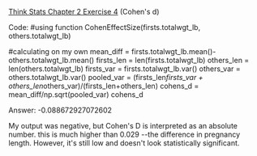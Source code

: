 [Think Stats Chapter 2 Exercise 4](http://greenteapress.com/thinkstats2/html/thinkstats2003.html#toc24) (Cohen's d)

Code: 
#using function
CohenEffectSize(firsts.totalwgt_lb, others.totalwgt_lb)

#calculating on my own
mean_diff = firsts.totalwgt_lb.mean()- others.totalwgt_lb.mean()
firsts_len = len(firsts.totalwgt_lb)
others_len = len(others.totalwgt_lb)
firsts_var = firsts.totalwgt_lb.var()
others_var = others.totalwgt_lb.var()
pooled_var = (firsts_len*firsts_var + others_len*others_var)/(firsts_len+others_len)
cohens_d = mean_diff/np.sqrt(pooled_var)
cohens_d

Answer:
-0.088672927072602

My output was negative, but Cohen's D is interpreted as an absolute number. this is much higher than 0.029 --the difference in pregnancy length. However, it's still low and doesn't look statistically significant.
